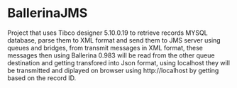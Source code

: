 # BallerinaJMS
Project that uses Tibco designer 5.10.0.19 to retrieve records MYSQL database, parse them to XML format and send them to JMS server using queues and bridges, from transmit messages in XML format, these messages then using Ballerina 0.983 will be read from the other queue destination and getting transfored into Json format, using localhost they will be transmitted and diplayed on browser using http://localhost by getting based on the record ID.
